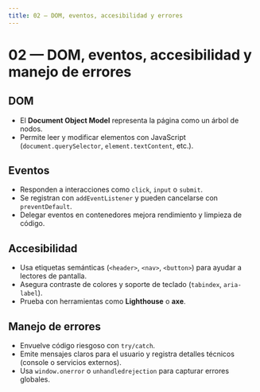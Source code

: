 ```yaml
---
title: 02 — DOM, eventos, accesibilidad y errores
---
```

# 02 — DOM, eventos, accesibilidad y manejo de errores

## DOM
- El **Document Object Model** representa la página como un árbol de nodos.
- Permite leer y modificar elementos con JavaScript (`document.querySelector`, `element.textContent`, etc.).

## Eventos
- Responden a interacciones como `click`, `input` o `submit`.
- Se registran con `addEventListener` y pueden cancelarse con `preventDefault`.
- Delegar eventos en contenedores mejora rendimiento y limpieza de código.

## Accesibilidad
- Usa etiquetas semánticas (`<header>`, `<nav>`, `<button>`) para ayudar a lectores de pantalla.
- Asegura contraste de colores y soporte de teclado (`tabindex`, `aria-label`).
- Prueba con herramientas como **Lighthouse** o **axe**.

## Manejo de errores
- Envuelve código riesgoso con `try/catch`.
- Emite mensajes claros para el usuario y registra detalles técnicos (console o servicios externos).
- Usa `window.onerror` o `unhandledrejection` para capturar errores globales.
